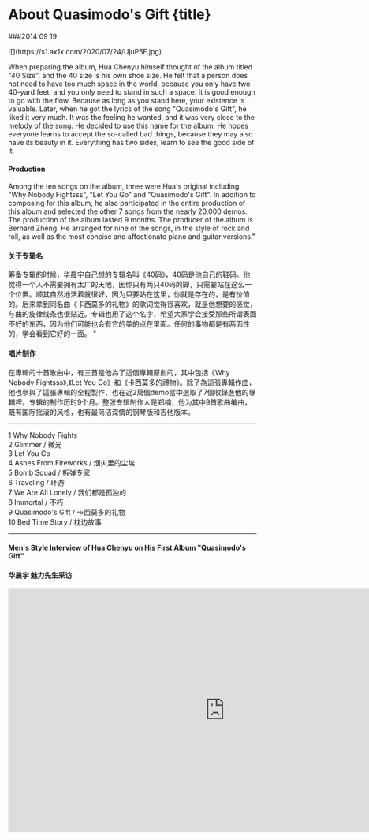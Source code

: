# About Quasimodo's Gift {title}
###2014 09 19
<div class="background" markdown="1">
![](https://s1.ax1x.com/2020/07/24/UjuP5F.jpg)
</div>

When preparing the album, Hua Chenyu himself thought of the album titled "40 Size", and the 40 size is his own shoe size. He felt that a person does not need to have too much space in the world, because you only have two 40-yard feet, and you only need to stand in such a space. It is good enough to go with the flow.  Because as long as you stand here, your existence is valuable.  Later, when he got the lyrics of the song "Quasimodo's Gift", he liked it very much. It was the feeling he wanted, and it was very close to the melody of the song. He decided to use this name for the album. He hopes everyone learns to accept the so-called bad things, because they may also have its beauty in it. Everything has two sides, learn to see the good side of it.

#### Production

Among the ten songs on the album, three were Hua's original including "Why Nobody Fightsss", "Let You Go" and "Quasimodo's Gift". In addition to composing for this album, he also participated in the entire production of this album and selected the other 7 songs from the nearly 20,000 demos. The production of the album lasted 9 months.  The producer of the album is Bernard Zheng. He arranged for nine of the songs, in the style of rock and roll, as well as the most concise and affectionate piano and guitar versions."

#### 关于专辑名

筹备专辑的时候，华晨宇自己想的专辑名叫《40码》，40码是他自己的鞋码。他觉得一个人不需要拥有太广的天地，因你只有两只40码的脚，只需要站在这么一个位置。顺其自然地活着就很好，因为只要站在这里，你就是存在的，是有价值的。后来拿到同名曲《卡西莫多的礼物》的歌词觉得很喜欢，就是他想要的感觉，与曲的旋律线条也很贴近。专辑也用了这个名字，希望大家学会接受那些所谓表面不好的东西，因为他们可能也会有它的美的点在里面。任何的事物都是有两面性的，学会看到它好的一面。 "

#### 唱片制作
在專輯的十首歌曲中，有三首是他為了這個專輯原創的，其中包括《Why Nobody Fightsss》,《Let You Go》和《卡西莫多的禮物》。除了為這張專輯作曲，他也參與了這張專輯的全程製作，也在近2萬個demo當中選取了7個收錄進他的專輯裡。专辑的制作历时9个月。整张专辑制作人是郑楠，他为其中9首歌曲编曲，既有国际摇滚的风格，也有最简洁深情的钢琴版和吉他版本。

---------------------------------

1	Why Nobody Fights  
2	Glimmer / 微光  
3	Let You Go  
4	Ashes From Fireworks / 烟火里的尘埃  
5	Bomb Squad / 拆弹专家  
6	Traveling / 环游  
7	We Are All Lonely / 我们都是孤独的  
8	Immortal / 不朽  
9	Quasimodo's Gift / 卡西莫多的礼物  
10	Bed Time Story / 枕边故事	

---------------------------------

#### Men's Style Interview of Hua Chenyu on His First Album "Quasimodo's Gift"
#### 华晨宇 魅力先生采访

<iframe width="878" height="494" src="https://www.youtube.com/embed/h95B-mD0v5w?list=PLcJCZrYu6H-mFS1CqpS65ImIQK5hr7r_J" frameborder="0" allow="accelerometer; autoplay; encrypted-media; gyroscope; picture-in-picture" allowfullscreen></iframe>



